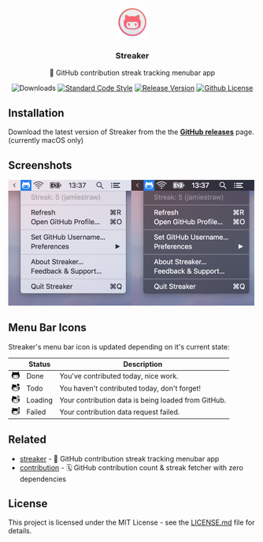 <p align="center">
    <img src="icon@2x.png" height="64">
    <h3 align="center">Streaker</h3>
    <p align="center">🐙 GitHub contribution streak tracking menubar app<p>
    <p align="center"><img src="https://img.shields.io/github/downloads/jamieweavis/streaker/total.svg" alt="Downloads"> <a href="https://github.com/feross/standard"><img src="https://img.shields.io/badge/code%20style-standard-brightgreen.svg" alt="Standard Code Style"></a> <a href="https://github.com/jamieweavis/streaker/releases"><img src="https://img.shields.io/github/release/jamieweavis/streaker.svg" alt="Release Version"></a> <a href="https://raw.githubusercontent.com/jamieweavis/streaker/master/LICENSE.md"><img src="https://img.shields.io/badge/license-MIT-blue.svg" alt="Github License"></a></p>
</p>

## Installation

Download the latest version of Streaker from the the **[GitHub releases](https://github.com/jamieweavis/streaker/releases)** page. (currently macOS only)

## Screenshots

<img src="screenshots/light.png" width="250"><img src="screenshots/dark.png" width="250">

## Menu Bar Icons

Streaker's menu bar icon is updated depending on it's current state:

| | Status | Description |
| ------ | ---- | ----------- |
| <img src="app/icons/macos/doneTemplate@2x.png" width="16"> | Done | You've contributed today, nice work. |
| <img src="app/icons/macos/todoTemplate@2x.png" width="16"> | Todo | You haven't contributed today, don't forget! |
| <img src="app/icons/macos/loadTemplate@2x.png" width="16"> | Loading | Your contribution data is being loaded from GitHub. |
| <img src="app/icons/macos/failTemplate@2x.png" width="16"> | Failed | Your contribution data request failed. |

## Related

* [streaker](https://github.com/jamieweavis/streaker) - 🐙 GitHub contribution streak tracking menubar app
* [contribution](https://github.com/jamieweavis/contribution) - 🗓 GitHub contribution count & streak fetcher with zero dependencies

## License

This project is licensed under the MIT License - see the [LICENSE.md](LICENSE.md) file for details.
